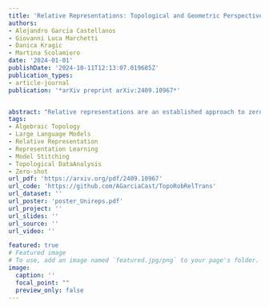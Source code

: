 ```yaml
---
title: 'Relative Representations: Topological and Geometric Perspectives'
authors:
- Alejandro Garcı́a Castellanos
- Giovanni Luca Marchetti
- Danica Kragic
- Martina Scolamiero
date: '2024-01-01'
publishDate: '2024-10-11T12:13:07.019685Z'
publication_types:
- article-journal
publication: '*arXiv preprint arXiv:2409.10967*'


abstract: "Relative representations are an established approach to zero-shot model stitching, consisting of a non-trainable transformation of the latent space of a deep neural network. Based on insights of topological and geometric nature, we propose two improvements to relative representations. First, we introduce a normalization procedure in the relative transformation, resulting in invariance to non-isotropic rescalings and permutations. The latter coincides with the symmetries in parameter space induced by common activation functions. Second, we propose to deploy topological densification when fine-tuning relative representations, a topological regularization loss encouraging clustering within classes. We provide an empirical investigation on a natural language task, where both the proposed variations yield improved performance on zero-shot model stitching."
tags:
- Algebraic Topology
- Large Language Models
- Relative Representation
- Representation Learning
- Model Stitching
- Topological DataAnalysis
- Zero-shot
url_pdf: 'https://arxiv.org/pdf/2409.10967'
url_code: 'https://github.com/AGarciaCast/TopoRobRelTrans'
url_dataset: ''
url_poster: 'poster_Unireps.pdf'
url_project: ''
url_slides: ''
url_source: ''
url_video: ''

featured: true
# Featured image
# To use, add an image named `featured.jpg/png` to your page's folder. 
image:
  caption: ''
  focal_point: ""
  preview_only: false
---
```

